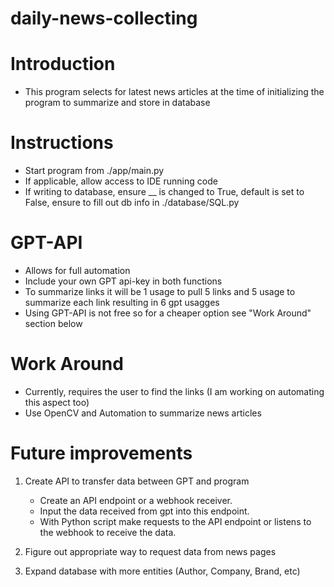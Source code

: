 # daily-news-collecting

# Introduction
- This program selects for latest news articles at the time of initializing the program to summarize and store in database

# Instructions
- Start program from ./app/main.py
- If applicable, allow access to IDE running code
- If writing to database, ensure __ is changed to True, default is set to False, ensure to fill out db info in ./database/SQL.py

# GPT-API
- Allows for full automation
- Include your own GPT api-key in both functions 
- To summarize links it will be 1 usage to pull 5 links and 5 usage to summarize each link resulting in 6 gpt usagges
- Using GPT-API is not free so for a cheaper option see "Work Around" section below

# Work Around
- Currently, requires the user to find the links (I am working on automating this aspect too)
- Use OpenCV and Automation to summarize news articles

# Future improvements
1. Create API to transfer data between GPT and program
    - Create an API endpoint or a webhook receiver.
    - Input the data received from gpt into this endpoint.
    - With Python script make requests to the API endpoint or listens to the webhook to receive the data.

2. Figure out appropriate way to request data from news pages
3. Expand database with more entities (Author, Company, Brand, etc)